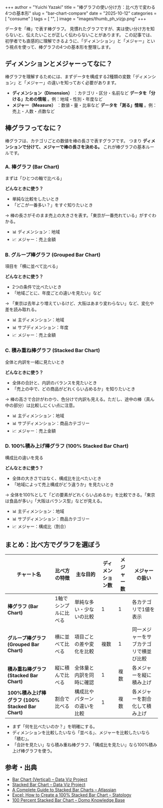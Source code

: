 +++
author = "Yuichi Yazaki"
title = "棒グラフの使い分け方：比べ方で変わる4つの基本形"
slug = "bar-chart-compare"
date = "2025-10-12"
categories = [
    "consume"
]
tags = [
    "",
]
image = "images/thumb_ph_vizjp.png"
+++

データを「棒」で表す棒グラフ。
見慣れたグラフですが、実は使い分け方を知らないと、伝えたいことが正しく伝わらないことがあります。
この記事では、初学者でも直感的に理解できるように、「ディメンション」と「メジャー」という視点を使って、棒グラフの4つの基本形を整理します。

<!--more-->

## ディメンションとメジャーってなに？

棒グラフを理解するためには、まずデータを構成する2種類の変数「ディメンション」と「メジャー」の違いを知っておく必要があります。

- **ディメンション（Dimension）** ：カテゴリ・区分・名前など **データを「分ける」ための情報** 。例：地域・性別・年度など
- **メジャー（Measure）** ：数値・量・比率など **データを「測る」情報** 。例：売上・人数・点数など


## 棒グラフってなに？

棒グラフは、カテゴリごとの数値を棒の長さで表すグラフです。
つまり **ディメンションで分けて、メジャーで棒の長さを決める。** これが棒グラフの基本ルールです。



### A. 棒グラフ (Bar Chart)

まずは「ひとつの軸で比べる」

**どんなときに使う？**

- 単純な比較をしたいとき
- 「どこが一番多い？」をすぐ知りたいとき

→ 棒の長さがそのまま売上の大きさを表す。「東京が一番売れている」がすぐわかる。

- 📊 ディメンション：地域
- 📈 メジャー：売上金額



### B. グループ棒グラフ (Grouped Bar Chart)

項目を「横に並べて比べる」

**どんなときに使う？**

- 2つの条件で比べたいとき
- 「地域ごとに、年度ごとの違いを見たい」など

→ 「東京は去年より増えているけど、大阪はあまり変わらない」など、変化や差を読み取れる。

- 📊 主ディメンション：地域
- 📊 サブディメンション：年度
- 📈 メジャー：売上金額



### C. 積み重ね棒グラフ (Stacked Bar Chart)

全体と内訳を一緒に見たいとき

**どんなときに使う？**

- 全体の合計と、内訳のバランスを見たいとき
- 「売上の中で、どの商品がどれくらい占めるか」を知りたいとき

→ 棒の高さで合計がわかり、色分けで内訳も見える。ただし、途中の棒（真ん中の部分）は比較しにくい点に注意。

- 📊 主ディメンション：地域
- 📊 サブディメンション：商品カテゴリー
- 📈 メジャー：売上金額



### D. 100%積み上げ棒グラフ (100% Stacked Bar Chart)

構成比の違いを見る

**どんなときに使う？**

- 全体の大きさではなく、構成比を比べたいとき
- 「地域によって売上構成がどう違うか」を見たいとき

→ 全体を100%として「どの要素がどれくらい占めるか」を比較できる。「東京は食品が多い」「大阪はバランス型」などが見える。

- 📊 主ディメンション：地域
- 📊 サブディメンション：商品カテゴリー
- 📈 メジャー：構成比（割合）



## まとめ：比べ方でグラフを選ぼう



| チャート名 | 比べ方の特徴 | 主な目的 | ディメンション数 | メジャー数 | メジャーの扱い |
|--------------|---------------|-------------|------------------|--------------|----------------|
| **棒グラフ (Bar Chart)** | 1軸でシンプルに比べる | 単純な多い・少ないの比較 | 1 | 1 | 各カテゴリで1値を表示 |
| **グループ棒グラフ (Grouped Bar Chart)** | 横に並べて比べる | 項目ごとの差や変化を比較 | 複数 | 1 | 同一メジャーをサブカテゴリで横並び比較 |
| **積み重ね棒グラフ (Stacked Bar Chart)** | 縦に積んで比べる | 全体量と内訳を同時に確認 | 1 | 複数 | 各メジャーを縦に積み上げ |
| **100%積み上げ棒グラフ (100% Stacked Bar Chart)** | 割合で比べる | 構成比やパターンの違いを比較 | 1 | 複数 | 各メジャーを割合化して積み上げ |


- まず「何を比べたいのか？」を明確にする。
- ディメンションを比較したいなら「並べる」、メジャーを比較したいなら「積む」。
- 「合計を見たい」なら積み重ね棒グラフ、「構成比を見たい」なら100%積み上げ棒グラフを使う。



## 参考・出典

- [Bar Chart (Vertical) – Data Viz Project](https://datavizproject.com/data-type/bar-chart/)  
- [Stacked Bar Chart – Data Viz Project](https://datavizproject.com/data-type/stacked-bar-chart/)  
- [A Complete Guide to Stacked Bar Charts – Atlassian](https://www.atlassian.com/data/charts/stacked-bar-chart-complete-guide)  
- [Excel: How to Create a 100% Stacked Bar Chart – Statology](https://www.statology.org/excel-100-stacked-bar-chart/)  
- [100 Percent Stacked Bar Chart – Domo Knowledge Base](https://domohelp.domo.com/hc/en-us/articles/360043428993-100-Percent-Stacked-Bar-Chart)  

